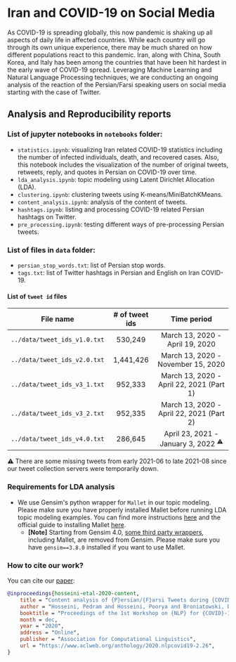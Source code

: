 # Iran and COVID-19 on Social Media 

As COVID-19 is spreading globally, this now pandemic is shaking up all aspects of daily life in affected countries. While each country will go through its own unique experience, there may be much shared on how different populations react to this pandemic. Iran, along with China, South Korea, and Italy has been among the countries that have been hit hardest in the early wave of COVID-19 spread. Leveraging Machine Learning and Natural Language Processing techniques, we are conducting an ongoing analysis of the reaction of the Persian/Farsi speaking users on social media starting with the case of Twitter.


## Analysis and Reproducibility reports
### List of jupyter notebooks in `notebooks` folder:
* `statistics.ipynb`: visualizing Iran related COVID-19 statistics including the number of infected individuals, death, and recovered cases. Also, this notebook includes the visualization of the number of original tweets, retweets, reply, and quotes in Persian on COVID-19 over time.
* `lda_analysis.ipynb`: topic modeling using Latent Dirichlet Allocation (LDA).
* `clustering.ipynb`: clustering tweets using K-means/MiniBatchKMeans.
* `content_analysis.ipynb`: analysis of the content of tweets.
* `hashtags.ipynb`: listing and processing COVID-19 related Persian hashtags on Twitter.
* `pre_processing.ipynb`: testing different ways of pre-processing Persian tweets.

### List of files in `data` folder:
* `persian_stop_words.txt`: list of Persian stop words.
* `tags.txt`: list of Twitter hashtags in Persian and English on Iran COVID-19. 

#### List of `tweet id` files
| File name | # of tweet ids | Time period |
| :---:         |     :---:      |          :---: |
| `../data/tweet_ids_v1.0.txt` | 530,249 | March 13, 2020 - April 19, 2020 |
| `../data/tweet_ids_v2.0.txt` | 1,441,426 | March 13, 2020 - November 15, 2020 |
| `../data/tweet_ids_v3_1.txt` | 952,333 | March 13, 2020 - April 22, 2021 (Part 1) |
| `../data/tweet_ids_v3_2.txt` | 952,335 | March 13, 2020 - April 22, 2021 (Part 2) |
| `../data/tweet_ids_v4.0.txt` | 286,645 | April 23, 2021 - January 3, 2022 <sup>:warning:</sup> |

:warning:&nbsp;There are some missing tweets from early 2021-06 to late 2021-08 since our tweet collection servers were temporarily down.

### Requirements for LDA analysis
* We use Gensim's python wrapper for `Mallet` in our topic modeling. Please make sure you have properly installed Mallet before running LDA topic modeling examples. You can find more instructions [here](https://radimrehurek.com/gensim_3.8.3/models/wrappers/ldamallet.html) and the official guide to installing Mallet [here](http://mallet.cs.umass.edu/download.php).
    * **[Note]** Starting from Gensim 4.0, [some third party wrappers](https://github.com/RaRe-Technologies/gensim/wiki/Migrating-from-Gensim-3.x-to-4#15-removed-third-party-wrappers), including Mallet, are removed from Gensim. Please make sure you have `gensim==3.8.0` installed if you want to use Mallet.

### How to cite our work?
You can cite our [paper](https://www.aclweb.org/anthology/2020.nlpcovid19-2.26/):

```bibtex
@inproceedings{hosseini-etal-2020-content,
    title = "Content analysis of {P}ersian/{F}arsi Tweets during {COVID}-19 pandemic in {I}ran using {NLP}",
    author = "Hosseini, Pedram and Hosseini, Poorya and Broniatowski, David",
    booktitle = "Proceedings of the 1st Workshop on {NLP} for {COVID}-19 (Part 2) at {EMNLP} 2020",
    month = dec,
    year = "2020",
    address = "Online",
    publisher = "Association for Computational Linguistics",
    url = "https://www.aclweb.org/anthology/2020.nlpcovid19-2.26",
}
```
